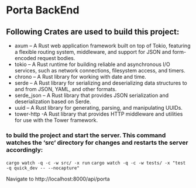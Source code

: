 # Porta BackEnd #


## Following Crates are used to build this project: ##
    
* axum – A Rust web application framework built on top of Tokio,   featuring a flexible routing system, middleware, and support for JSON and form-encoded request bodies.
* tokio – A Rust runtime for building reliable and asynchronous I/O services, such as network connections, filesystem access, and timers.
* chrono – A Rust library for working with date and time.
* serde – A Rust library for serializing and deserializing data structures to and from JSON, YAML, and other formats.
* serde_json – A Rust library that provides JSON serialization and deserialization based on Serde.
* uuid – A Rust library for generating, parsing, and manipulating UUIDs.
* tower-http -A Rust library that provides HTTP middleware and utilities for use with the Tower framework.


### to build the project and start the server. This command watches the ‘src‘ directory for changes and restarts the server accordingly: ###

``` cargo watch -q -c -w src/ -x run ```
``` cargo watch -q -c -w tests/ -x "test -q quick_dev -- --nocapture" ```

Navigate to  http://localhost:8000/api/porta

